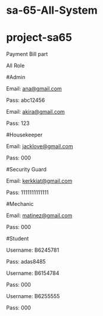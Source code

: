 ﻿# sa-65-All-System

# project-sa65

Payment Bill part

All Role

#Admin


Email: ana@gmail.com

Pass: abc12456



Email: akira@gmail.com

Pass: 123



#Housekeeper

Email: jacklove@gmail.com

Pass: 000



#Security Guard

Email: kerkkiat@gmail.com

Pass: 1111111111111



#Mechanic

Email: matinez@gmail.com

Pass: 000



#Student

Username: B6245781

Pass: adas8485


Username: B6154784

Pass: 000


Username: B6255555

Pass: 000